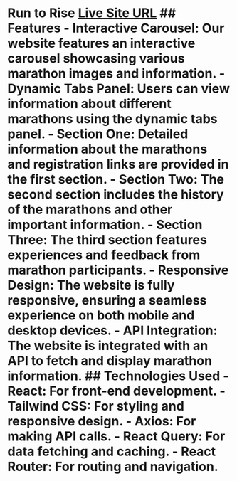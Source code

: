 # Run to Rise [Live Site URL](https://enchanting-buttercream-05a923.netlify.app/) ## Features - **Interactive Carousel**: Our website features an interactive carousel showcasing various marathon images and information. - **Dynamic Tabs Panel**: Users can view information about different marathons using the dynamic tabs panel. - **Section One**: Detailed information about the marathons and registration links are provided in the first section. - **Section Two**: The second section includes the history of the marathons and other important information. - **Section Three**: The third section features experiences and feedback from marathon participants. - **Responsive Design**: The website is fully responsive, ensuring a seamless experience on both mobile and desktop devices. - **API Integration**: The website is integrated with an API to fetch and display marathon information. ## Technologies Used - **React**: For front-end development. - **Tailwind CSS**: For styling and responsive design. - **Axios**: For making API calls. - **React Query**: For data fetching and caching. - **React Router**: For routing and navigation.
